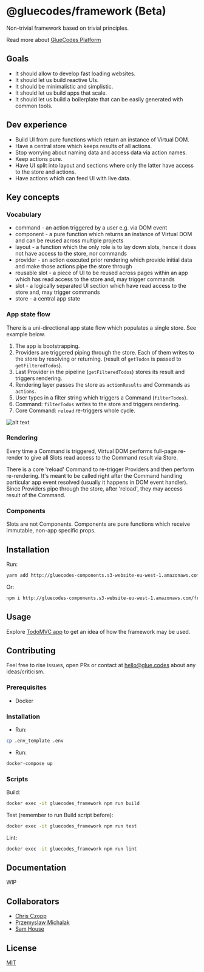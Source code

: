 # @gluecodes/framework (Beta)

Non-trivial framework based on trivial principles.

Read more about [GlueCodes Platform](https://www.glue.codes)

## Goals

- It should allow to develop fast loading websites.
- It should let us build reactive UIs.
- It should be minimalistic and simplistic.
- It should let us build apps that scale.
- It should let us build a boilerplate that can be easily generated with common tools.

## Dev experience

- Build UI from pure functions which return an instance of Virtual DOM.
- Have a central store which keeps results of all actions.
- Stop worrying about naming data and access data via action names.
- Keep actions pure.
- Have UI split into layout and sections where only the latter have access to the store and actions.
- Have actions which can feed UI with live data.

## Key concepts

### Vocabulary

- command - an action triggered by a user e.g. via DOM event
- component - a pure function which returns an instance of Virtual DOM and can be reused across multiple projects
- layout - a function which the only role is to lay down slots, hence it does not have access to the store, nor commands
- provider - an action executed prior rendering which provide initial data and make those actions pipe the store through
- reusable slot - a piece of UI to be reused across pages within an app which has read access to the store and, may trigger commands
- slot - a logically separated UI section which have read access to the store and, may trigger commands
- store - a central app state

### App state flow

There is a uni-directional app state flow which populates a single store. See example below.

1. The app is bootstrapping.
2. Providers are triggered piping through the store. Each of them writes to the store by resolving or returning. (result of `getTodos` is passed to `getFilteredTodos`).
3. Last Provider in the pipeline (`getFilteredTodos`) stores its result and triggers rendering.
4. Rendering layer passes the store as `actionResults` and Commands as `actions`.
5. User types in a filter string which triggers a Command (`filterTodos`).
6. Command: `filterTodos` writes to the store and triggers rendering.
7. Core Command: `reload` re-triggers whole cycle.

![alt text](https://github.com/gluecodes/gluecodes-framework/blob/master/framework.png "Schema")

### Rendering

Every time a Command is triggered, Virtual DOM performs full-page re-render to give all Slots read access to the Command result via Store.
 
There is a core 'reload' Command to re-trigger Providers and then perform re-rendering. 
It's meant to be called right after the Command handling particular app event resolved (usually it happens in DOM event handler).
Since Providers pipe through the store, after 'reload', they may access result of the Command.  

### Components

Slots are not Components. Components are pure functions which receive immutable, non-app specific props.

## Installation

Run:
```bash
yarn add http://gluecodes-components.s3-website-eu-west-1.amazonaws.com/framework-3.0.12.tar.gz
```
Or:
```bash
npm i http://gluecodes-components.s3-website-eu-west-1.amazonaws.com/framework-3.0.12.tar.gz
```

## Usage

Explore [TodoMVC app](https://github.com/gluecodes/gluecodes-todomvc) to get an idea of how the framework may be used.

## Contributing

Feel free to rise issues, open PRs or contact at hello@glue.codes about any ideas/criticism.

### Prerequisites

- Docker

### Installation

- Run:
```bash  
cp .env_template .env 
```
- Run: 
```bash 
docker-compose up 
```

### Scripts

Build:
```bash 
docker exec -it gluecodes_framework npm run build
 ```
 
Test (remember to run Build script before):
 ```bash 
 docker exec -it gluecodes_framework npm run test
 ```

Lint:
```bash  
docker exec -it gluecodes_framework npm run lint
```

## Documentation

WIP

## Collaborators

- [Chris Czopp](https://github.com/chris-czopp)
- [Przemyslaw Michalak](https://github.com/w-eagle)
- [Sam House](https://github.com/house92)

## License

[MIT](https://github.com/gluecodes/gluecodes-framework/blob/master/LICENSE)
